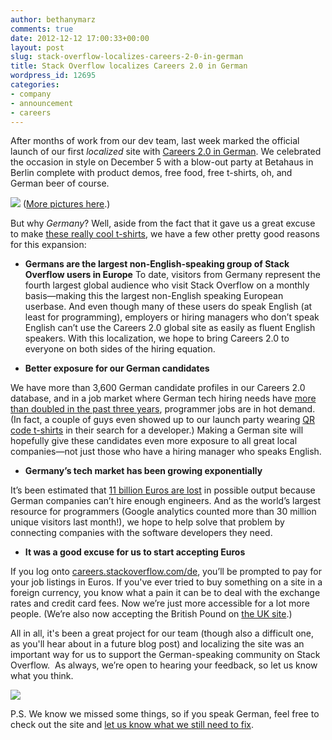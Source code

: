 ```yaml
---
author: bethanymarz
comments: true
date: 2012-12-12 17:00:33+00:00
layout: post
slug: stack-overflow-localizes-careers-2-0-in-german
title: Stack Overflow localizes Careers 2.0 in German
wordpress_id: 12695
categories:
- company
- announcement
- careers
---
```


After months of work from our dev team, last week marked the official launch of our first _localized_ site with [Careers 2.0 in German](http://careers.stackoverflow.com/de). We celebrated the occasion in style on December 5 with a blow-out party at Betahaus in Berlin complete with product demos, free food, free t-shirts, oh, and German beer of course. 



![](http://i.stack.imgur.com/f567I.png)
([More pictures here](http://www.flickr.com/photos/stackexchange/sets/72157632215888055/with/8264586890/).)





But why _Germany_? Well, aside from the fact that it gave us a great excuse to make [these really cool t-shirts](http://www.flickr.com/photos/stackexchange/8264586890/in/set-72157632215888055), we have a few other pretty good reasons for this expansion:





  * **Germans are the largest non-English-speaking group of Stack Overflow users in Europe**
To date, visitors from Germany represent the fourth largest global audience who visit Stack Overflow on a monthly basis—making this the largest non-English speaking European userbase. And even though many of these users do speak English (at least for programming), employers or hiring managers who don’t speak English can’t use the Careers 2.0 global site as easily as fluent English speakers. With this localization, we hope to bring Careers 2.0 to everyone on both sides of the hiring equation.



  * **Better exposure for our German candidates**

We have more than 3,600 German candidate profiles in our Careers 2.0 database, and in a job market where German tech hiring needs have [more than doubled in the past three years](http://www.bitkom.org/de/markt_statistik/64054_73892.aspx), programmer jobs are in hot demand. (In fact, a couple of guys even showed up to our launch party wearing [QR code t-shirts](http://www.flickr.com/photos/stackexchange/8262041261/in/set-72157632215888055) in their search for a developer.) Making a German site will hopefully give these candidates even more exposure to all great local companies—not just those who have a hiring manager who speaks English.



  * **Germany’s tech market has been growing exponentially**

It’s been estimated that [11 billion Euros are lost](http://www.bitkom.org/de/presse/8477_72274.aspx) in possible output because German companies can’t hire enough engineers. And as the world’s largest resource for programmers (Google analytics counted more than 30 million unique visitors last month!), we hope to help solve that problem by connecting companies with the software developers they need.



  * **It was a good excuse for us to start accepting Euros**

If you log onto [careers.stackoverflow.com/de](http://careers.stackoverflow.com/de), you’ll be prompted to pay for your job listings in Euros. If you've ever tried to buy something on a site in a foreign currency, you know what a pain it can be to deal with the exchange rates and credit card fees. Now we’re just more accessible for a lot more people. (We’re also now accepting the British Pound on [the UK site](http://careers.stackoverflow.com/uk/).)




All in all, it's been a great project for our team (though also a difficult one, as you'll hear about in a future blog post) and localizing the site was an important way for us to support the German-speaking community on Stack Overflow.  As always, we’re open to hearing your feedback, so let us know what you think.



[![](/blog/images/2012-12-12-stack-overflow-localizes-careers-2-0-in-german/careers_de-1.png)](http://careers.stackoverflow.com/de)

P.S. We know we missed some things, so if you speak German, feel free to check out the site and [let us know what we still need to fix](http://meta.stackoverflow.com/questions/156432/feedback-wanted-careers-in-german).
